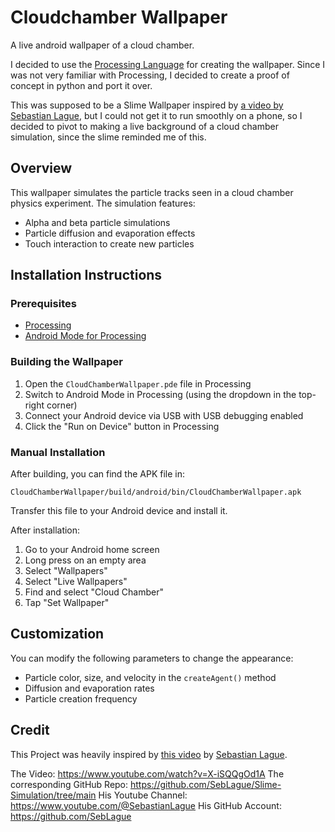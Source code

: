 # Cloudchamber Wallpaper
A live android wallpaper of a cloud chamber.

I decided to use the [Processing Language](https://android.processing.org) for creating the wallpaper. Since I was not very familiar with Processing, I decided to create a proof of concept in python and port it over.

This was supposed to be a Slime Wallpaper inspired by [a video by Sebastian Lague](#credit), but I could not get it to run smoothly on a phone, so I decided to pivot to making a live background of a cloud chamber simulation, since the slime reminded me of this.

## Overview

This wallpaper simulates the particle tracks seen in a cloud chamber physics experiment. The simulation features:

- Alpha and beta particle simulations
- Particle diffusion and evaporation effects
- Touch interaction to create new particles

## Installation Instructions

### Prerequisites
- [Processing](https://processing.org/download/) 
- [Android Mode for Processing](https://android.processing.org/install.html)

### Building the Wallpaper

1. Open the `CloudChamberWallpaper.pde` file in Processing
2. Switch to Android Mode in Processing (using the dropdown in the top-right corner)
3. Connect your Android device via USB with USB debugging enabled
4. Click the "Run on Device" button in Processing

### Manual Installation

After building, you can find the APK file in:
```
CloudChamberWallpaper/build/android/bin/CloudChamberWallpaper.apk
```

Transfer this file to your Android device and install it.

After installation:
1. Go to your Android home screen
2. Long press on an empty area
3. Select "Wallpapers"
4. Select "Live Wallpapers"
5. Find and select "Cloud Chamber"
6. Tap "Set Wallpaper"


## Customization

You can modify the following parameters to change the appearance:
- Particle color, size, and velocity in the `createAgent()` method
- Diffusion and evaporation rates
- Particle creation frequency

## Credit

This Project was heavily inspired by [this video](https://www.youtube.com/watch?v=X-iSQQgOd1A) by [Sebastian Lague](https://www.youtube.com/@SebastianLague).

The Video: https://www.youtube.com/watch?v=X-iSQQgOd1A
The corresponding GitHub Repo: https://github.com/SebLague/Slime-Simulation/tree/main
His Youtube Channel: https://www.youtube.com/@SebastianLague
His GitHub Account: https://github.com/SebLague